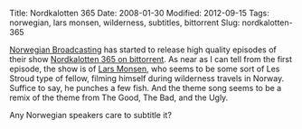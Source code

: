 Title: Nordkalotten 365
Date: 2008-01-30
Modified: 2012-09-15
Tags: norwegian, lars monsen, wilderness, subtitles, bittorrent
Slug: nordkalotten-365

<a href="http://www.nrk.no/">Norwegian Broadcasting</a> has started to release high quality episodes of their show <a href="http://nrkbeta.no/norwegian-broadcasting-nrk-makes-popular-series-available-drm-free-via-bittorrent/">Nordkalotten 365 on bittorrent</a>. As near as I can tell from the first episode, the show is of <a href="http://en.wikipedia.org/wiki/Lars_Monsen">Lars Monsen</a>, who seems to be some sort of Les Stroud type of fellow, filming himself during wilderness travels in Norway. Suffice to say, he punches a few fish. And the theme song seems to be a remix of the theme from The Good, The Bad, and the Ugly.

Any Norwegian speakers care to subtitle it?
